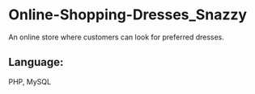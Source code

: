 # Online-Shopping-Dresses_Snazzy
An online store where customers can look for preferred dresses. 

## Language:
PHP, MySQL
